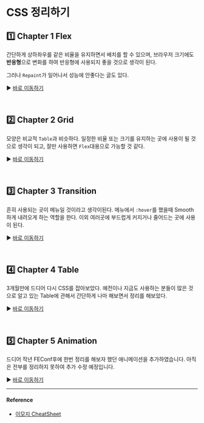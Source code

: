 # CSS 정리하기

## :one: Chapter 1 Flex

간단하게 상하좌우를 같은 비율을 유지하면서 배치를 할 수 있으며, 브라우저 크기에도 **반응형**으로 변화를 하여 반응형에 사용되지 좋을 것으로 생각이 된다.
<br/>

그러나 `Repaint`가 일어나서 성능에 안좋다는 글도 있다.

:arrow_forward: [바로 이동하기](https://github.com/SeonHyungJo/CSS/blob/master/CSS_Flex/README.md)

<br/>

## :two: Chapter 2 Grid

모양은 비교적 `Table`과 비슷하다. 일정한 비율 또는 크기를 유지하는 곳에 사용이 될 것으로 생각이 되고, 잘만 사용하면 `Flex`대용으로 가능할 것 같다.

:arrow_forward: [바로 이동하기](https://github.com/SeonHyungJo/CSS/blob/master/CSS_Grid/README.md)

<br/>

## :three: Chapter 3 Transition

흔히 사용되는 곳이 메뉴일 것이라고 생각이된다. 메뉴에서 `:hover`를 했을때 Smooth하게 내려오게 하는 역할을 한다. 이외 여러곳에 부드럽게 커지거나 줄어드는 곳에 사용이 된다.

:arrow_forward: [바로 이동하기](https://github.com/SeonHyungJo/CSS/tree/master/CSS_Transition)

<br/>

## :four: Chapter 4 Table

3개월만에 드디어 다시 CSS를 잡아보았다. 예전이나 지금도 사용하는 분들이 많은 것으로 알고 있는 Table에 관해서 간단하게 나마 해보면서 정리를 해보았다.

:arrow_forward: [바로 이동하기](https://github.com/SeonHyungJo/CSS/tree/master/CSS_Table)

<br/>

## :five: Chapter 5 Animation

드디어 작년 FEConf후에 한번 정리를 해보자 했던 애니메이션을 추가하였습니다. 아직은 전부를 정리하지 못하여 추가 수정 예정입니다.

:arrow_forward: [바로 이동하기](https://github.com/SeonHyungJo/CSS/tree/master/CSS_Animation)


---

#### Reference

- [이모지 CheatSheet](https://gist.github.com/rxaviers/7360908)


